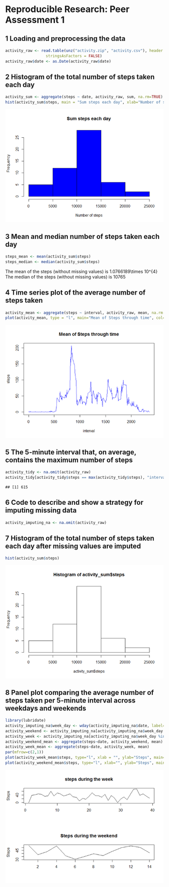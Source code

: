 # Reproducible Research: Peer Assessment 1


## 1 Loading and preprocessing the data


```r
activity_raw <- read.table(unz("activity.zip", "activity.csv"), header = TRUE, sep = "," ,
                  stringsAsFactors = FALSE)
activity_raw$date <- as.Date(activity_raw$date)
```

## 2 Histogram of the total number of steps taken each day


```r
activity_sum <- aggregate(steps ~ date, activity_raw, sum, na.rm=TRUE)
hist(activity_sum$steps, main = "Sum steps each day", xlab="Number of steps", col = "blue")
```

![](PA1_template_files/figure-html/unnamed-chunk-2-1.png)<!-- -->

## 3 Mean and median number of steps taken each day


```r
steps_mean <- mean(activity_sum$steps)
steps_median <- median(activity_sum$steps)
```

The mean of the steps (without missing values) is 1.0766189\times 10^{4}
The median of the steps (without missing values) is 10765

## 4 Time series plot of the average number of steps taken


```r
activity_mean <- aggregate(steps ~ interval, activity_raw, mean, na.rm = TRUE)
plot(activity_mean, type = "l", main="Mean of Steps through time", col="blue")
```

![](PA1_template_files/figure-html/unnamed-chunk-4-1.png)<!-- -->

## 5 The 5-minute interval that, on average, contains the maximum number of steps


```r
activity_tidy <- na.omit(activity_raw)
activity_tidy[activity_tidy$steps == max(activity_tidy$steps), "interval"]
```

```
## [1] 615
```

## 6 Code to describe and show a strategy for imputing missing data


```r
activity_imputing_na <- na.omit(activity_raw)
```

## 7 Histogram of the total number of steps taken each day after missing values are imputed


```r
hist(activity_sum$steps)
```

![](PA1_template_files/figure-html/unnamed-chunk-7-1.png)<!-- -->

## 8 Panel plot comparing the average number of steps taken per 5-minute interval across weekdays and weekends


```r
library(lubridate)
activity_imputing_na$week_day <- wday(activity_imputing_na$date, label=TRUE)
activity_weekend <- activity_imputing_na[activity_imputing_na$week_day %in% c("Sun", "Sat"),]
activity_week <- activity_imputing_na[activity_imputing_na$week_day %in% c("Mon", "Tues", "Wed", "Thurs", "Fri"),]
activity_weekend_mean <- aggregate(steps~date, activity_weekend, mean)
activity_week_mean <- aggregate(steps~date, activity_week, mean)
par(mfrow=c(2,1))
plot(activity_week_mean$steps, type="l", xlab = "", ylab="Steps", main="steps during the week")
plot(activity_weekend_mean$steps, type="l", xlab="", ylab="Steps", main="Steps during the weekend")
```

![](PA1_template_files/figure-html/unnamed-chunk-8-1.png)<!-- -->

